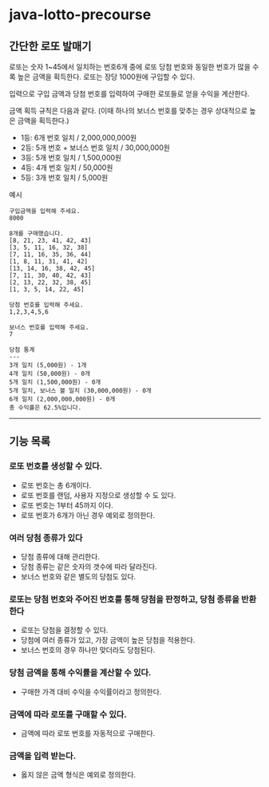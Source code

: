 # java-lotto-precourse

## 간단한 로또 발매기

로또는 숫자 1~45에서 일치하는 번호6개 중에 로또 당첨 번호와 동일한 번호가 많을 수록 높은 금액을 획득한다.
로또는 장당 1000원에 구입할 수 있다.

입력으로 구입 금액과 당첨 번호를 입력하여 구매한 로또들로 얻을 수익을 계산한다.

금액 획득 규칙은 다음과 같다. (이때 하나의 보너스 번호를 맞추는 경우 상대적으로 높은 금액을 획득한다.)

- 1등: 6개 번호 일치 / 2,000,000,000원
- 2등: 5개 번호 + 보너스 번호 일치 / 30,000,000원
- 3등: 5개 번호 일치 / 1,500,000원
- 4등: 4개 번호 일치 / 50,000원
- 5등: 3개 번호 일치 / 5,000원

예시

```
구입금액을 입력해 주세요.
8000

8개를 구매했습니다.
[8, 21, 23, 41, 42, 43]
[3, 5, 11, 16, 32, 38]
[7, 11, 16, 35, 36, 44]
[1, 8, 11, 31, 41, 42]
[13, 14, 16, 38, 42, 45]
[7, 11, 30, 40, 42, 43]
[2, 13, 22, 32, 38, 45]
[1, 3, 5, 14, 22, 45]

당첨 번호를 입력해 주세요.
1,2,3,4,5,6

보너스 번호를 입력해 주세요.
7

당첨 통계
---
3개 일치 (5,000원) - 1개
4개 일치 (50,000원) - 0개
5개 일치 (1,500,000원) - 0개
5개 일치, 보너스 볼 일치 (30,000,000원) - 0개
6개 일치 (2,000,000,000원) - 0개
총 수익률은 62.5%입니다.
```

<hr>

## 기능 목록

### 로또 번호를 생성할 수 있다.

- 로또 번호는 총 6개이다.
- 로또 번호를 랜덤, 사용자 지정으로 생성할 수 도 있다.
- 로또 번호는 1부터 45까지 이다.
- 로또 번호가 6개가 아닌 경우 예외로 정의한다.

### 여러 당첨 종류가 있다

- 당첨 종류에 대해 관리한다.
- 당첨 종류는 같은 숫자의 갯수에 따라 달라진다.
- 보너스 번호와 같은 별도의 당첨도 있다.

### 로또는 당첨 번호와 주어진 번호를 통해 당첨을 판정하고, 당첨 종류을 반환한다

- 로또는 당첨을 결정할 수 있다.
- 당첨에 여러 종류가 있고, 가장 금액이 높은 당첨을 적용한다.
- 보너스 번호의 경우 하나만 맞더라도 당첨된다.

### 당첨 금액을 통해 수익률을 계산할 수 있다.

- 구매한 가격 대비 수익을 수익률이라고 정의한다.

### 금액에 따라 로또를 구매할 수 있다.

- 금액에 따라 로또 번호를 자동적으로 구매한다.

### 금액을 입력 받는다.

- 옳지 않은 금액 형식은 예외로 정의한다.
